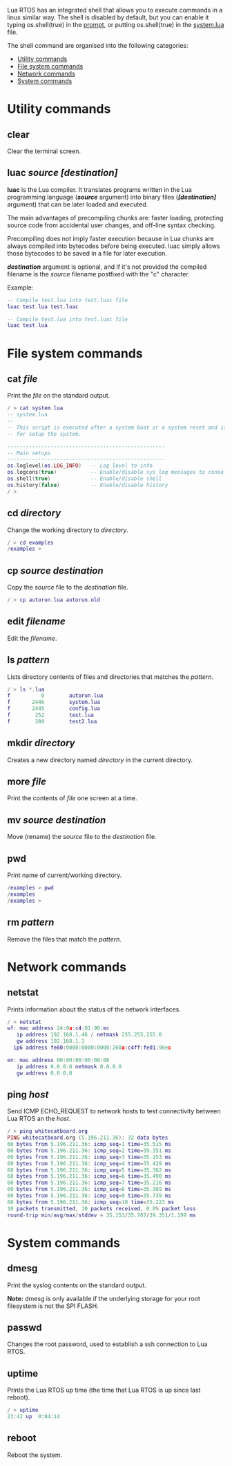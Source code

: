 Lua RTOS has an integrated shell that allows you to execute commands in a linux similar way. The shell is disabled by default, but you can enable it typing os.shell(true) in the [prompt](https://github.com/whitecatboard/Lua-RTOS-ESP32/wiki/The-Lua-prompt), or putting os.shell(true) in the [system.lua](https://github.com/whitecatboard/Lua-RTOS-ESP32/wiki/Startup-scripts) file.

The shell command are organised into the following categories:

* [Utility commands](https://github.com/whitecatboard/Lua-RTOS-ESP32/wiki/The-shell#utility-commands)
* [File system commands](https://github.com/whitecatboard/Lua-RTOS-ESP32/wiki/The-shell#file-system-commands)
* [Network commands](https://github.com/whitecatboard/Lua-RTOS-ESP32/wiki/The-shell#network-commands)
* [System commands](https://github.com/whitecatboard/Lua-RTOS-ESP32/wiki/The-shell#system-commands)

# Utility commands

## clear

Clear the terminal screen.

## luac _source_ _[destination]_

**luac** is the Lua compiler. It translates programs written in the Lua programming language (**_source_** argument) into binary files (**_[destination]_** argument) that can be later loaded and executed.

The main advantages of precompiling chunks are: faster loading, protecting source code from accidental user changes, and off-line syntax checking.

Precompiling does not imply faster execution because in Lua chunks are always compiled into bytecodes before being executed. luac simply allows those bytecodes to be saved in a file for later execution.

**_destination_** argument is optional, and if it's not provided the compiled filename is the _source_ filename postfixed with the "c" character.

Example:

```lua
-- Compile test.lua into test.luac file
luac test.lua test.luac

-- Compile test.lua into test.luac file
luac test.lua
```

# File system commands

## cat _file_

Print the _file_ on the standard output.

```lua
/ > cat system.lua
-- system.lua
--
-- This script is executed after a system boot or a system reset and is intended
-- for setup the system.

---------------------------------------------------
-- Main setups
---------------------------------------------------
os.loglevel(os.LOG_INFO)   -- Log level to info
os.logcons(true)           -- Enable/disable sys log messages to console
os.shell(true)             -- Enable/disable shell
os.history(false)          -- Enable/disable history
/ > 
```

## cd _directory_

Change the working directory to _directory_.

```lua
/ > cd examples
/examples > 
````

## cp _source_ _destination_

Copy the _source_ file to the _destination_ file.

```lua
/ > cp autorun.lua autorun.old
```

## edit _filename_

Edit the _filename_.

## ls _pattern_

Lists directory contents of files and directories that matches the _pattern_.

```lua
/ > ls *.lua
f	       0		autorun.lua
f	    2446		system.lua
f	    2445		config.lua
f	     252		test.lua
f	     280		test2.lua
```

## mkdir _directory_

Creates a new directory named _directory_ in the current directory.

## more _file_

Print the contents of _file_ one screen at a time.
	
## mv _source_ _destination_

Move (rename) the _source_ file to the _destination_ file.

## pwd

Print name of current/working directory.

```lua
/examples > pwd
/examples	
/examples > 
```

## rm _pattern_

Remove the files that match the _pattern_.

# Network commands

## netstat

Prints information about the status of the network interfaces.

```lua
/ > netstat
wf: mac address 24:0a:c4:01:96:ec
   ip address 192.168.1.46 / netmask 255.255.255.0
   gw address 192.168.1.1
  ip6 address fe80:0000:0000:0000:260a:c4ff:fe01:96ec

en: mac address 00:00:00:00:00:00
   ip address 0.0.0.0 netmask 0.0.0.0
   gw address 0.0.0.0
```

## ping _host_

Send ICMP ECHO_REQUEST to network hosts to test connectivity between Lua RTOS an the _host_.

```lua
/ > ping whitecatboard.org
PING whitecatboard.org (5.196.211.36): 32 data bytes
60 bytes from 5.196.211.36: icmp_seq=1 time=35.515 ms
60 bytes from 5.196.211.36: icmp_seq=2 time=39.351 ms
60 bytes from 5.196.211.36: icmp_seq=3 time=35.153 ms
60 bytes from 5.196.211.36: icmp_seq=4 time=35.429 ms
60 bytes from 5.196.211.36: icmp_seq=5 time=35.362 ms
60 bytes from 5.196.211.36: icmp_seq=6 time=35.490 ms
60 bytes from 5.196.211.36: icmp_seq=7 time=35.216 ms
60 bytes from 5.196.211.36: icmp_seq=8 time=35.389 ms
60 bytes from 5.196.211.36: icmp_seq=9 time=35.739 ms
60 bytes from 5.196.211.36: icmp_seq=10 time=35.223 ms
10 packets transmitted, 10 packets received, 0.0% packet loss
round-trip min/avg/max/stddev = 35.153/35.787/39.351/1.199 ms
```

# System commands

## dmesg

Print the syslog contents on the standard output.

**Note:** dmesg is only available if the underlying storage for your root filesystem is not the SPI FLASH.

## passwd

Changes the root password, used to establish a ssh connection to Lua RTOS.

## uptime

Prints the Lua RTOS up time (the time that Lua RTOS is up since last reboot).

```lua
/ > uptime
23:42 up  0:04:14
```

## reboot

Reboot the system.

